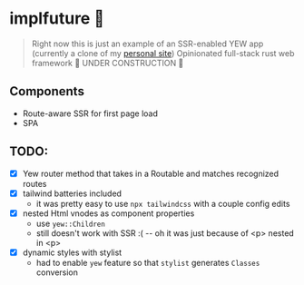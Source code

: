 # implfuture 🌳

> Right now this is just an example of an SSR-enabled YEW app (currently a clone of my [personal site](https://implfuture.dev))
> Opinionated full-stack rust web framework
> 🚧 UNDER CONSTRUCTION 🚧

## Components

- Route-aware SSR for first page load
- SPA

## TODO:

- [x] Yew router method that takes in a Routable and matches recognized routes
- [x] tailwind batteries included
  - it was pretty easy to use `npx tailwindcss` with a couple config edits
- [x] nested Html vnodes as component properties
  - use `yew::Children`
  - still doesn't work with SSR :( -- oh it was just because of \<p> nested in \<p>
- [x] dynamic styles with stylist
  - had to enable `yew` feature so that `stylist` generates `Classes` conversion

